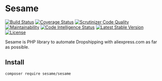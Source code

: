 # Sesame

[![Build Status](https://travis-ci.org/nilsabegg/sesame.svg?branch=master)](https://travis-ci.org/nilsabegg/sesame)
[![Coverage Status](https://coveralls.io/repos/github/nilsabegg/sesame/badge.svg?branch=master)](https://coveralls.io/github/nilsabegg/sesame?branch=master)
[![Scrutinizer Code Quality](https://scrutinizer-ci.com/g/nilsabegg/sesame/badges/quality-score.png?b=master)](https://scrutinizer-ci.com/g/nilsabegg/sesame/?branch=master)
[![Maintainability](https://api.codeclimate.com/v1/badges/a41e9142569ecaeb355f/maintainability)](https://codeclimate.com/github/nilsabegg/sesame/maintainability)
[![Code Intelligence Status](https://scrutinizer-ci.com/g/nilsabegg/sesame/badges/code-intelligence.svg?b=master)](https://scrutinizer-ci.com/code-intelligence)
[![Latest Stable Version](https://poser.pugx.org/nilsabegg/sesame/v/stable)](https://packagist.org/packages/nilsabegg/sesame)
[![License](https://poser.pugx.org/nilsabegg/sesame/license)](https://packagist.org/packages/nilsabegg/sesame)

Sesame is PHP library to automate Dropshipping with aliexpress.com as far as possible.

## Install
```bash
composer require sesame/sesame
```

